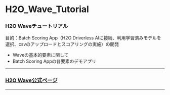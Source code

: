 # H2O_Wave_Tutorial

### H2O Waveチュートリアル
目的：Batch Scoring App（H2O Driverless AIに接続、利用学習済みモデルを選択、csvのアップロードとスコアリングの実施）の開発
- Waveの基本的要素に関して
- Batch Scoring Appの各要素のデモアプリ

***
### [H2O Wave公式ページ](https://wave.h2o.ai/)
***

